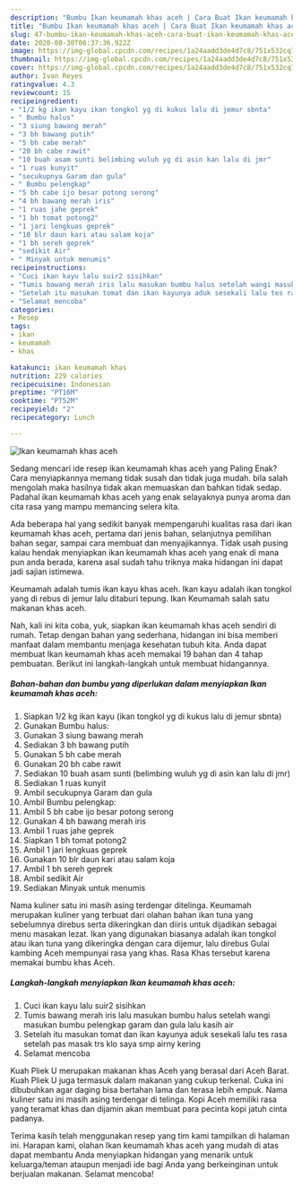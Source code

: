 ```yaml
---
description: "Bumbu Ikan keumamah khas aceh | Cara Buat Ikan keumamah khas aceh Yang Enak Dan Lezat"
title: "Bumbu Ikan keumamah khas aceh | Cara Buat Ikan keumamah khas aceh Yang Enak Dan Lezat"
slug: 47-bumbu-ikan-keumamah-khas-aceh-cara-buat-ikan-keumamah-khas-aceh-yang-enak-dan-lezat
date: 2020-08-30T06:37:36.922Z
image: https://img-global.cpcdn.com/recipes/1a24aadd3de4d7c8/751x532cq70/ikan-keumamah-khas-aceh-foto-resep-utama.jpg
thumbnail: https://img-global.cpcdn.com/recipes/1a24aadd3de4d7c8/751x532cq70/ikan-keumamah-khas-aceh-foto-resep-utama.jpg
cover: https://img-global.cpcdn.com/recipes/1a24aadd3de4d7c8/751x532cq70/ikan-keumamah-khas-aceh-foto-resep-utama.jpg
author: Ivan Reyes
ratingvalue: 4.3
reviewcount: 15
recipeingredient:
- "1/2 kg ikan kayu ikan tongkol yg di kukus lalu di jemur sbnta"
- " Bumbu halus"
- "3 siung bawang merah"
- "3 bh bawang putih"
- "5 bh cabe merah"
- "20 bh cabe rawit"
- "10 buah asam sunti belimbing wuluh yg di asin kan lalu di jmr"
- "1 ruas kunyit"
- "secukupnya Garam dan gula"
- " Bumbu pelengkap"
- "5 bh cabe ijo besar potong serong"
- "4 bh bawang merah iris"
- "1 ruas jahe geprek"
- "1 bh tomat potong2"
- "1 jari lengkuas geprek"
- "10 blr daun kari atau salam koja"
- "1 bh sereh geprek"
- "sedikit Air"
- " Minyak untuk menumis"
recipeinstructions:
- "Cuci ikan kayu lalu suir2 sisihkan"
- "Tumis bawang merah iris lalu masukan bumbu halus setelah wangi masukan bumbu pelengkap garam dan gula lalu kasih air"
- "Setelah itu masukan tomat dan ikan kayunya aduk sesekali lalu tes rasa setelah pas masak trs klo saya smp airny kering"
- "Selamat mencoba"
categories:
- Resep
tags:
- ikan
- keumamah
- khas

katakunci: ikan keumamah khas 
nutrition: 229 calories
recipecuisine: Indonesian
preptime: "PT16M"
cooktime: "PT52M"
recipeyield: "2"
recipecategory: Lunch

---
```



![Ikan keumamah khas aceh](https://img-global.cpcdn.com/recipes/1a24aadd3de4d7c8/751x532cq70/ikan-keumamah-khas-aceh-foto-resep-utama.jpg)

Sedang mencari ide resep ikan keumamah khas aceh yang Paling Enak? Cara menyiapkannya memang tidak susah dan tidak juga mudah. bila salah mengolah maka hasilnya tidak akan memuaskan dan bahkan tidak sedap. Padahal ikan keumamah khas aceh yang enak selayaknya punya aroma dan cita rasa yang mampu memancing selera kita.

Ada beberapa hal yang sedikit banyak mempengaruhi kualitas rasa dari ikan keumamah khas aceh, pertama dari jenis bahan, selanjutnya pemilihan bahan segar, sampai cara membuat dan menyajikannya. Tidak usah pusing kalau hendak menyiapkan ikan keumamah khas aceh yang enak di mana pun anda berada, karena asal sudah tahu triknya maka hidangan ini dapat jadi sajian istimewa.

Keumamah adalah tumis ikan kayu khas aceh. Ikan kayu adalah ikan tongkol yang di rebus di jemur lalu ditaburi tepung. Ikan Keumamah salah satu makanan khas aceh.


Nah, kali ini kita coba, yuk, siapkan ikan keumamah khas aceh sendiri di rumah. Tetap dengan bahan yang sederhana, hidangan ini bisa memberi manfaat dalam membantu menjaga kesehatan tubuh kita. Anda dapat membuat Ikan keumamah khas aceh memakai 19 bahan dan 4 tahap pembuatan. Berikut ini langkah-langkah untuk membuat hidangannya.

<!--inarticleads1-->

##### Bahan-bahan dan bumbu yang diperlukan dalam menyiapkan Ikan keumamah khas aceh:

1. Siapkan 1/2 kg ikan kayu (ikan tongkol yg di kukus lalu di jemur sbnta)
1. Gunakan  Bumbu halus:
1. Gunakan 3 siung bawang merah
1. Sediakan 3 bh bawang putih
1. Gunakan 5 bh cabe merah
1. Gunakan 20 bh cabe rawit
1. Sediakan 10 buah asam sunti (belimbing wuluh yg di asin kan lalu di jmr)
1. Sediakan 1 ruas kunyit
1. Ambil secukupnya Garam dan gula
1. Ambil  Bumbu pelengkap:
1. Ambil 5 bh cabe ijo besar potong serong
1. Gunakan 4 bh bawang merah iris
1. Ambil 1 ruas jahe geprek
1. Siapkan 1 bh tomat potong2
1. Ambil 1 jari lengkuas geprek
1. Gunakan 10 blr daun kari atau salam koja
1. Ambil 1 bh sereh geprek
1. Ambil sedikit Air
1. Sediakan  Minyak untuk menumis


Nama kuliner satu ini masih asing terdengar ditelinga. Keumamah merupakan kuliner yang terbuat dari olahan bahan ikan tuna yang sebelumnya direbus serta dikeringkan dan diiris untuk dijadikan sebagai menu masakan lezat. Ikan yang digunakan biasanya adalah ikan tongkol atau ikan tuna yang dikeringka dengan cara dijemur, lalu direbus Gulai kambing Aceh mempunyai rasa yang khas. Rasa Khas tersebut karena memakai bumbu khas Aceh. 

<!--inarticleads2-->

##### Langkah-langkah menyiapkan Ikan keumamah khas aceh:

1. Cuci ikan kayu lalu suir2 sisihkan
1. Tumis bawang merah iris lalu masukan bumbu halus setelah wangi masukan bumbu pelengkap garam dan gula lalu kasih air
1. Setelah itu masukan tomat dan ikan kayunya aduk sesekali lalu tes rasa setelah pas masak trs klo saya smp airny kering
1. Selamat mencoba


Kuah Pliek U merupakan makanan khas Aceh yang berasal dari Aceh Barat. Kuah Pliek U juga termasuk dalam makanan yang cukup terkenal. Cuka ini dibubuhkan agar daging bisa bertahan lama dan terasa lebih empuk. Nama kuliner satu ini masih asing terdengar di telinga. Kopi Aceh memiliki rasa yang teramat khas dan dijamin akan membuat para pecinta kopi jatuh cinta padanya. 

Terima kasih telah menggunakan resep yang tim kami tampilkan di halaman ini. Harapan kami, olahan Ikan keumamah khas aceh yang mudah di atas dapat membantu Anda menyiapkan hidangan yang menarik untuk keluarga/teman ataupun menjadi ide bagi Anda yang berkeinginan untuk berjualan makanan. Selamat mencoba!
